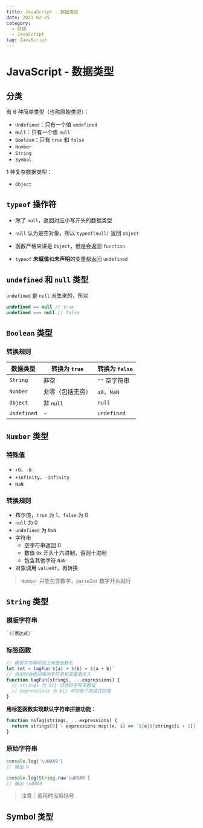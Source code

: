 ```yaml
---
title: JavaScript - 数据类型
date: 2021-02-25
category:
  - 前端
  - JavaScript
tag: JavaScript
---
```


# JavaScript - 数据类型

## 分类

有 6 种简单类型（也称原始类型）：

- `Undefined`：只有一个值 `undefined`
- `Null`：只有一个值 `null`
- `Boolean`：只有 `true` 和 `false`
- `Number`
- `String`
- `Symbol`

1 种复杂数据类型：

- `Object`

## `typeof` 操作符

-   除了 `null`，返回对应小写开头的数据类型

- `null` 认为是空对象，所以 `typeof(null)` 返回 `object`
- 函数严格来讲是 `Object`，但是会返回 `function`

- `typeof` **未赋值**和**未声明**的变量都返回 `undefined`

## `undefined` 和 `null` 类型

`undefined` 是 `null` 派生来的，所以

```js
undefined == null // true
undefined === null // false
```

## `Boolean` 类型

### 转换规则

| 数据类型    | 转换为 `true`    | 转换为 `false` |
| ----------- | ---------------- | -------------- |
| `String`    | 非空             | `""` 空字符串  |
| `Number`    | 非零（包括无穷） | `±0`、`NaN`    |
| `Object`    | 非 `null`        | `null`         |
| `Undefined` | -                | `undefined`    |

## `Number` 类型

### 特殊值

-   `+0`、`-0`
-   `+Infinity`、`-Infinity`
-   `NaN`

### 转换规则

-   布尔值，`true` 为 1，`false` 为 0
-   `null` 为 0
-   `undefined` 为 `NaN`
-   字符串
    -   空字符串返回 0
    -   数值 `0x` 开头十六进制，否则十进制
    -   包含其他字符 `NaN`
-   对象调用 `valueOf`，再转换

>   `Number` 只能包含数字，`parseInt` 数字开头就行

## `String` 类型

### 模板字符串

```js
`${表达式}`
```

### 标签函数

```js
// 模板字符串前加上标签函数名
let ret = tagFun`${a} + ${b} = ${a + b}`
// 调用时会把间隔的字符串和变量值传入
function tagFun(strings, ...expressions) {
  // strings 为 ${} 分割的字符串数组
  // expressions 为 ${} 中的每个表达式的值
}
```

**用标签函数实现默认字符串拼接功能：**

```js
function noTag(strings, ...expressions) { 
  return strings[0] + expressions.map((e, i) => `${e}${strings[i + 1]}`).join(''); 
}
```

### 原始字符串

```js
console.log('\u00A9')
// 输出 ©

console.log(String.raw`\u00A9`)
// 输出 \u00A9
```

>   注意：调用时没用括号

## Symbol 类型